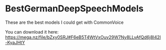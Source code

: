 # BestGermanDeepSpeechModels
These are the best models I could get with CommonVoice

You can download it here: https://mega.nz/file/bZxy0SRJ#F6eB5T4WtVxOuv29W7Ny8LLvAfQd6j8l42I-KyaJHtY
